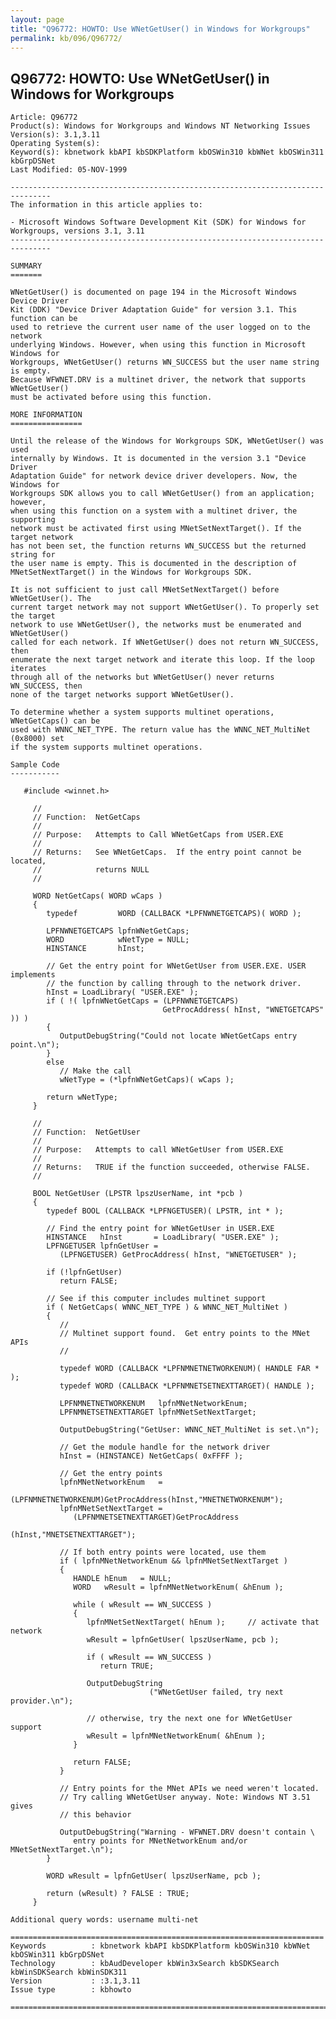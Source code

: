 ```yaml
---
layout: page
title: "Q96772: HOWTO: Use WNetGetUser() in Windows for Workgroups"
permalink: kb/096/Q96772/
---
```


## Q96772: HOWTO: Use WNetGetUser() in Windows for Workgroups

	Article: Q96772
	Product(s): Windows for Workgroups and Windows NT Networking Issues
	Version(s): 3.1,3.11
	Operating System(s): 
	Keyword(s): kbnetwork kbAPI kbSDKPlatform kbOSWin310 kbWNet kbOSWin311 kbGrpDSNet
	Last Modified: 05-NOV-1999
	
	-------------------------------------------------------------------------------
	The information in this article applies to:
	
	- Microsoft Windows Software Development Kit (SDK) for Windows for Workgroups, versions 3.1, 3.11 
	-------------------------------------------------------------------------------
	
	SUMMARY
	=======
	
	WNetGetUser() is documented on page 194 in the Microsoft Windows Device Driver
	Kit (DDK) "Device Driver Adaptation Guide" for version 3.1. This function can be
	used to retrieve the current user name of the user logged on to the network
	underlying Windows. However, when using this function in Microsoft Windows for
	Workgroups, WNetGetUser() returns WN_SUCCESS but the user name string is empty.
	Because WFWNET.DRV is a multinet driver, the network that supports WNetGetUser()
	must be activated before using this function.
	
	MORE INFORMATION
	================
	
	Until the release of the Windows for Workgroups SDK, WNetGetUser() was used
	internally by Windows. It is documented in the version 3.1 "Device Driver
	Adaptation Guide" for network device driver developers. Now, the Windows for
	Workgroups SDK allows you to call WNetGetUser() from an application; however,
	when using this function on a system with a multinet driver, the supporting
	network must be activated first using MNetSetNextTarget(). If the target network
	has not been set, the function returns WN_SUCCESS but the returned string for
	the user name is empty. This is documented in the description of
	MNetSetNextTarget() in the Windows for Workgroups SDK.
	
	It is not sufficient to just call MNetSetNextTarget() before WNetGetUser(). The
	current target network may not support WNetGetUser(). To properly set the target
	network to use WNetGetUser(), the networks must be enumerated and WNetGetUser()
	called for each network. If WNetGetUser() does not return WN_SUCCESS, then
	enumerate the next target network and iterate this loop. If the loop iterates
	through all of the networks but WNetGetUser() never returns WN_SUCCESS, then
	none of the target networks support WNetGetUser().
	
	To determine whether a system supports multinet operations, WNetGetCaps() can be
	used with WNNC_NET_TYPE. The return value has the WNNC_NET_MultiNet (0x8000) set
	if the system supports multinet operations.
	
	Sample Code
	-----------
	
	   #include <winnet.h>
	
	     // 
	     // Function:  NetGetCaps
	     // 
	     // Purpose:   Attempts to Call WNetGetCaps from USER.EXE
	     // 
	     // Returns:   See WNetGetCaps.  If the entry point cannot be located,
	     //            returns NULL
	     // 
	
	     WORD NetGetCaps( WORD wCaps )
	     {
	        typedef         WORD (CALLBACK *LPFNWNETGETCAPS)( WORD );
	
	        LPFNWNETGETCAPS lpfnWNetGetCaps;
	        WORD            wNetType = NULL;
	        HINSTANCE       hInst;
	
	        // Get the entry point for WNetGetUser from USER.EXE. USER implements
	        // the function by calling through to the network driver.
	        hInst = LoadLibrary( "USER.EXE" );
	        if ( !( lpfnWNetGetCaps = (LPFNWNETGETCAPS)
	                                  GetProcAddress( hInst, "WNETGETCAPS" )) )
	        {
	           OutputDebugString("Could not locate WNetGetCaps entry point.\n");
	        }
	        else
	           // Make the call
	           wNetType = (*lpfnWNetGetCaps)( wCaps );
	
	        return wNetType;
	     }
	
	     // 
	     // Function:  NetGetUser
	     // 
	     // Purpose:   Attempts to call WNetGetUser from USER.EXE
	     // 
	     // Returns:   TRUE if the function succeeded, otherwise FALSE.
	     // 
	
	     BOOL NetGetUser (LPSTR lpszUserName, int *pcb )
	     {
	        typedef BOOL (CALLBACK *LPFNGETUSER)( LPSTR, int * );
	
	        // Find the entry point for WNetGetUser in USER.EXE
	        HINSTANCE   hInst       = LoadLibrary( "USER.EXE" );
	        LPFNGETUSER lpfnGetUser =
	           (LPFNGETUSER) GetProcAddress( hInst, "WNETGETUSER" );
	
	        if (!lpfnGetUser)
	           return FALSE;
	
	        // See if this computer includes multinet support
	        if ( NetGetCaps( WNNC_NET_TYPE ) & WNNC_NET_MultiNet )
	        {
	           // 
	           // Multinet support found.  Get entry points to the MNet APIs
	           // 
	
	           typedef WORD (CALLBACK *LPFNMNETNETWORKENUM)( HANDLE FAR * );
	           typedef WORD (CALLBACK *LPFNMNETSETNEXTTARGET)( HANDLE );
	
	           LPFNMNETNETWORKENUM   lpfnMNetNetworkEnum;
	           LPFNMNETSETNEXTTARGET lpfnMNetSetNextTarget;
	
	           OutputDebugString("GetUser: WNNC_NET_MultiNet is set.\n");
	
	           // Get the module handle for the network driver
	           hInst = (HINSTANCE) NetGetCaps( 0xFFFF );
	
	           // Get the entry points
	           lpfnMNetNetworkEnum   =
	              (LPFNMNETNETWORKENUM)GetProcAddress(hInst,"MNETNETWORKENUM");
	           lpfnMNetSetNextTarget =
	              (LPFNMNETSETNEXTTARGET)GetProcAddress
	                                                 (hInst,"MNETSETNEXTTARGET");
	
	           // If both entry points were located, use them
	           if ( lpfnMNetNetworkEnum && lpfnMNetSetNextTarget )
	           {
	              HANDLE hEnum   = NULL;
	              WORD   wResult = lpfnMNetNetworkEnum( &hEnum );
	
	              while ( wResult == WN_SUCCESS )
	              {
	                 lpfnMNetSetNextTarget( hEnum );     // activate that network
	                 wResult = lpfnGetUser( lpszUserName, pcb );
	
	                 if ( wResult == WN_SUCCESS )
	                    return TRUE;
	
	                 OutputDebugString
	                               ("WNetGetUser failed, try next provider.\n");
	
	                 // otherwise, try the next one for WNetGetUser support
	                 wResult = lpfnMNetNetworkEnum( &hEnum );
	              }
	
	              return FALSE;
	           }
	
	           // Entry points for the MNet APIs we need weren't located.
	           // Try calling WNetGetUser anyway. Note: Windows NT 3.51 gives
	           // this behavior
	
	           OutputDebugString("Warning - WFWNET.DRV doesn't contain \ 
	              entry points for MNetNetworkEnum and/or MNetSetNextTarget.\n");
	        }
	
	        WORD wResult = lpfnGetUser( lpszUserName, pcb );
	
	        return (wResult) ? FALSE : TRUE;
	     }
	
	Additional query words: username multi-net
	
	======================================================================
	Keywords          : kbnetwork kbAPI kbSDKPlatform kbOSWin310 kbWNet kbOSWin311 kbGrpDSNet 
	Technology        : kbAudDeveloper kbWin3xSearch kbSDKSearch kbWinSDKSearch kbWinSDK311
	Version           : :3.1,3.11
	Issue type        : kbhowto
	
	=============================================================================
	
